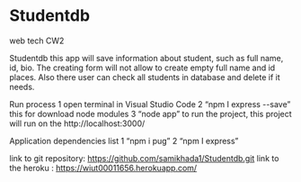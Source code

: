 # Studentdb
web tech CW2

Studentdb this app will save information about student, such as full name, id, bio. The creating form will not allow to create empty full name and id places. Also there user can check all students in database and delete if it needs.

Run process 
1 open terminal in Visual Studio Code 
2 “npm I express --save” this for download node modules
3 “node app” to run the project, this project will run on the http://localhost:3000/


Application dependencies list
1 “npm i pug”
2 “npm I express”


link to git repository: https://github.com/samikhada1/Studentdb.git
link to the heroku : https://wiut00011656.herokuapp.com/